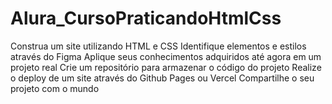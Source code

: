 # Alura_CursoPraticandoHtmlCss
Construa um site utilizando HTML e CSS Identifique elementos e estilos através do Figma Aplique seus conhecimentos adquiridos até agora em um projeto real Crie um repositório para armazenar o código do projeto Realize o deploy de um site através do Github Pages ou Vercel Compartilhe o seu projeto com o mundo
